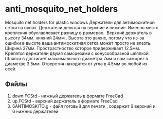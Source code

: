 # anti_mosquito_net_holders
Mosquito net holders for plastic windows
Держатели для антимоскитной сетки на окнах. Держатели делятся на верхние и нижние. Именно место крепления обуславлевает разницу в размерах. 
Верхний держатель в высоту 34мм, нижний 24мм . Высота это важно, потому что из-за ошибки в высоте ваша антимоскитная сетка может просто не влезть.
Ширина 27мм. Прострастноство которое придерживает 12.5мм. 
Крепятся держатели двумя саморезами с конусообразной шляпкой. Шляпка в достигает максимального диаметра 7мм и сам саморез в диаметре 3.5мм. Отверстия находятся от угла в 4.5мм во любой из осей. 

## Файлы 
1. down.FCStd - нижный держатель в формате FreeCad
2. up.FCStd - верхний держатель в формате FreeCad
3. 6ANTIMOSKITO.g - файл готовый для печати , содержит 6 верхний и 6 нижних держателей
